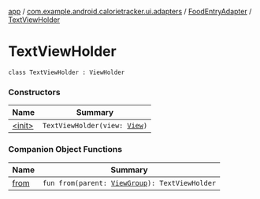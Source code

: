 [app](../../../index.md) / [com.example.android.calorietracker.ui.adapters](../../index.md) / [FoodEntryAdapter](../index.md) / [TextViewHolder](./index.md)

# TextViewHolder

`class TextViewHolder : ViewHolder`

### Constructors

| Name | Summary |
|---|---|
| [&lt;init&gt;](-init-.md) | `TextViewHolder(view: `[`View`](https://developer.android.com/reference/android/view/View.html)`)` |

### Companion Object Functions

| Name | Summary |
|---|---|
| [from](from.md) | `fun from(parent: `[`ViewGroup`](https://developer.android.com/reference/android/view/ViewGroup.html)`): TextViewHolder` |
